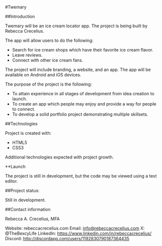 #Twemary

##Introduction

Twemary will be an ice cream locator app. 
The project is being built by Rebecca Crecelius. 

The app will allow users to do the following:

* Search for ice cream shops which have their favorite ice cream flavor.
* Leave reviews.
* Connect with other ice cream fans.
   
The project will include branding, a website, and an app. The app will be available on Android and iOS devices. 

The purpose of the project is the following:

*  To attain experience in all stages of development from idea creation to launch.
*  To create an app which people may enjoy and provide a way for people to connect.
*  To develop a solid portfolio project demonstrating multiple skillsets.

##Technologies

Project is created with:

* HTML5
* CSS3

Additional technologies expected with project growth. 

**Launch

The project is still in development, but the code may be viewed using a text editor. 

##Project status: 

Still in development. 

##Contact information

Rebecca A. Crecelius, MFA

Website: rebeccacrecelius.com
Email: info@rebeccacrecelius.com
X: @TheBexcyLife
LinkedIn: https://www.linkedin.com/in/rebeccacrecelius/
Discord: http://discordapp.com/users/1192830790187364435
